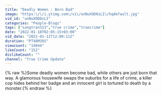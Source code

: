 ```yaml
---
title: "Deadly Women : Born Bad"
image: "https:\/\/i.ytimg.com\/vi\/unNuXOD0zLI\/hqdefault.jpg"
vid_id: "unNuXOD0zLI"
categories: "People-Blogs"
tags: ["sangtran313","true crime","truecrime"]
date: "2022-01-18T02:05:15+03:00"
vid_date: "2022-01-12T12:00:11Z"
duration: "PT48M38S"
viewcount: "14844"
likeCount: "152"
dislikeCount: ""
channel: "True Crime Update"
---
```

{% raw %}Some deadly women become bad, while others are just born that way. A glamorous housewife swaps the suburbs for a life of crime, a killer cop hides behind her badge and an innocent girl is tortured to death by a monster.{% endraw %}
